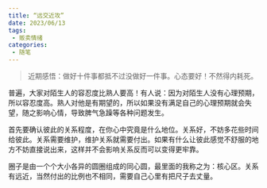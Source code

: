 ```yaml
---
title: “远交近攻”
date: 2023/06/13
tags:
 - 贩卖情绪
categories:
 - 随笔
---
```

> 近期感悟：做好十件事都抵不过没做好一件事。心态要好！不然得内耗死。

普遍，大家对陌生人的容忍度比熟人要高！有人说：因为对陌生人没有心理预期，所以容忍度高。熟人对他是有期望的，所以如果没有满足自己的心理预期就会失望，随之影响心情，导致脾气急躁等各种问题发生。

首先要确认彼此的关系程度，在你心中究竟是什么地位。关系好，不妨多花些时间给彼此。关系需要维护，维护关系就需要付出。如果有什么让彼此感觉不舒服的地方不妨直接说出来，这样并不会影响关系反而可以变得更牢靠。

圈子是由一个个大小各异的圆圈组成的同心圆，最里面的我称之为：核心区。关系有远近，当然付出的比例也不相同，需要自己心里有把尺子去丈量。